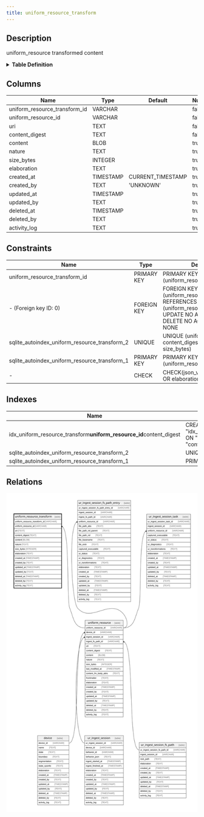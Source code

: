 ```yaml
---
title: uniform_resource_transform
---
```


## Description

uniform_resource transformed content

<details>
<summary><strong>Table Definition</strong></summary>

```sql
CREATE TABLE "uniform_resource_transform" (
    "uniform_resource_transform_id" VARCHAR PRIMARY KEY NOT NULL,
    "uniform_resource_id" VARCHAR NOT NULL,
    "uri" TEXT NOT NULL,
    "content_digest" TEXT NOT NULL,
    "content" BLOB,
    "nature" TEXT,
    "size_bytes" INTEGER,
    "elaboration" TEXT CHECK(json_valid(elaboration) OR elaboration IS NULL),
    "created_at" TIMESTAMP DEFAULT CURRENT_TIMESTAMP,
    "created_by" TEXT DEFAULT 'UNKNOWN',
    "updated_at" TIMESTAMP,
    "updated_by" TEXT,
    "deleted_at" TIMESTAMP,
    "deleted_by" TEXT,
    "activity_log" TEXT,
    FOREIGN KEY("uniform_resource_id") REFERENCES "uniform_resource"("uniform_resource_id"),
    UNIQUE("uniform_resource_id", "content_digest", "nature", "size_bytes")
)
```

</details>

## Columns

| Name                          | Type      | Default           | Nullable | Parents                              | Comment                                                 |
| ----------------------------- | --------- | ----------------- | -------- | ------------------------------------ | ------------------------------------------------------- |
| uniform_resource_transform_id | VARCHAR   |                   | false    |                                      | uniform_resource_transform ULID primary key             |
| uniform_resource_id           | VARCHAR   |                   | false    | [uniform_resource](uniform_resource) | uniform_resource row ID of original content             |
| uri                           | TEXT      |                   | false    |                                      |                                                         |
| content_digest                | TEXT      |                   | false    |                                      | transformed content hash                                |
| content                       | BLOB      |                   | true     |                                      | transformed content                                     |
| nature                        | TEXT      |                   | true     |                                      | file extension or MIME                                  |
| size_bytes                    | INTEGER   |                   | true     |                                      |                                                         |
| elaboration                   | TEXT      |                   | true     |                                      | anything that doesn't fit in other columns (JSON)       |
| created_at                    | TIMESTAMP | CURRENT_TIMESTAMP | true     |                                      |                                                         |
| created_by                    | TEXT      | 'UNKNOWN'         | true     |                                      |                                                         |
| updated_at                    | TIMESTAMP |                   | true     |                                      |                                                         |
| updated_by                    | TEXT      |                   | true     |                                      |                                                         |
| deleted_at                    | TIMESTAMP |                   | true     |                                      |                                                         |
| deleted_by                    | TEXT      |                   | true     |                                      |                                                         |
| activity_log                  | TEXT      |                   | true     |                                      | {"isSqlDomainZodDescrMeta":true,"isJsonSqlDomain":true} |

## Constraints

| Name                                          | Type        | Definition                                                                                                                             |
| --------------------------------------------- | ----------- | -------------------------------------------------------------------------------------------------------------------------------------- |
| uniform_resource_transform_id                 | PRIMARY KEY | PRIMARY KEY (uniform_resource_transform_id)                                                                                            |
| - (Foreign key ID: 0)                         | FOREIGN KEY | FOREIGN KEY (uniform_resource_id) REFERENCES uniform_resource (uniform_resource_id) ON UPDATE NO ACTION ON DELETE NO ACTION MATCH NONE |
| sqlite_autoindex_uniform_resource_transform_2 | UNIQUE      | UNIQUE (uniform_resource_id, content_digest, nature, size_bytes)                                                                       |
| sqlite_autoindex_uniform_resource_transform_1 | PRIMARY KEY | PRIMARY KEY (uniform_resource_transform_id)                                                                                            |
| -                                             | CHECK       | CHECK(json_valid(elaboration) OR elaboration IS NULL)                                                                                  |

## Indexes

| Name                                                                | Definition                                                                                                                                                  |
| ------------------------------------------------------------------- | ----------------------------------------------------------------------------------------------------------------------------------------------------------- |
| idx_uniform_resource_transform**uniform_resource_id**content_digest | CREATE INDEX "idx_uniform_resource_transform**uniform_resource_id**content_digest" ON "uniform_resource_transform"("uniform_resource_id", "content_digest") |
| sqlite_autoindex_uniform_resource_transform_2                       | UNIQUE (uniform_resource_id, content_digest, nature, size_bytes)                                                                                            |
| sqlite_autoindex_uniform_resource_transform_1                       | PRIMARY KEY (uniform_resource_transform_id)                                                                                                                 |

## Relations

![er](../../../../../../assets/uniform_resource_transform.svg)
